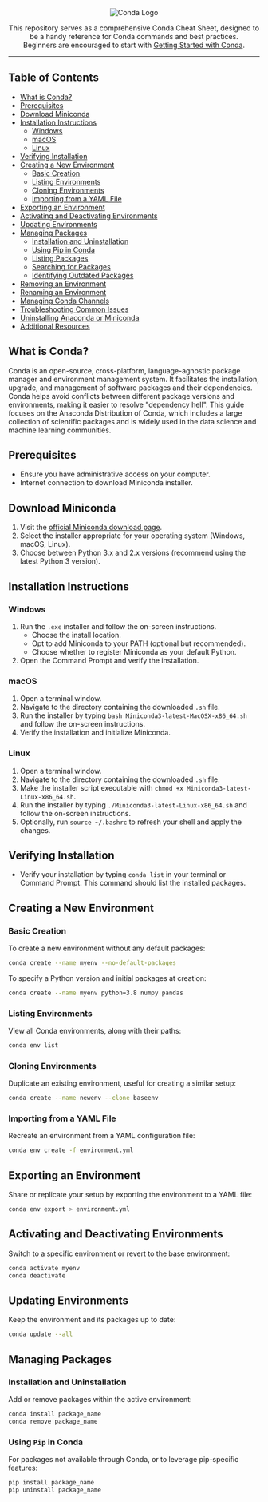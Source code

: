 <div align="center">
    <img src="https://upload.wikimedia.org/wikipedia/commons/e/ea/Conda_logo.svg" alt="Conda Logo">
    <p>This repository serves as a comprehensive Conda Cheat Sheet, designed to be a handy reference for Conda commands and best practices.<br>
    Beginners are encouraged to start with <a href="https://conda.io/projects/conda/en/latest/user-guide/getting-started.html">Getting Started with Conda</a>.</p>
</div>

---

## **Table of Contents**
- [What is Conda?](#what-is-conda)
- [Prerequisites](#prerequisites)
- [Download Miniconda](#download-miniconda)
- [Installation Instructions](#installation-instructions)
  - [Windows](#windows)
  - [macOS](#macos)
  - [Linux](#linux)
- [Verifying Installation](#verifying-installation)
- [Creating a New Environment](#creating-a-new-environment)
  - [Basic Creation](#basic-creation)
  - [Listing Environments](#listing-environments)
  - [Cloning Environments](#cloning-environments)
  - [Importing from a YAML File](#importing-from-a-yaml-file)
- [Exporting an Environment](#exporting-an-environment)
- [Activating and Deactivating Environments](#activating-and-deactivating-environments)
- [Updating Environments](#updating-environments)
- [Managing Packages](#managing-packages)
  - [Installation and Uninstallation](#installation-and-uninstallation)
  - [Using Pip in Conda](#using-pip-in-conda)
  - [Listing Packages](#listing-packages)
  - [Searching for Packages](#searching-for-packages)
  - [Identifying Outdated Packages](#identifying-outdated-packages)
- [Removing an Environment](#removing-an-environment)
- [Renaming an Environment](#renaming-an-environment)
- [Managing Conda Channels](#managing-conda-channels)
- [Troubleshooting Common Issues](#troubleshooting-common-issues)
- [Uninstalling Anaconda or Miniconda](#uninstalling-anaconda-or-miniconda)
- [Additional Resources](#additional-resources)

## What is Conda?
Conda is an open-source, cross-platform, language-agnostic package manager and environment management system. It facilitates the installation, upgrade, and management of software packages and their dependencies. Conda helps avoid conflicts between different package versions and environments, making it easier to resolve "dependency hell". This guide focuses on the Anaconda Distribution of Conda, which includes a large collection of scientific packages and is widely used in the data science and machine learning communities.

## Prerequisites
- Ensure you have administrative access on your computer.
- Internet connection to download Miniconda installer.

## Download Miniconda
1. Visit the [official Miniconda download page](https://docs.conda.io/en/latest/miniconda.html).
2. Select the installer appropriate for your operating system (Windows, macOS, Linux).
3. Choose between Python 3.x and 2.x versions (recommend using the latest Python 3 version).

## Installation Instructions

### Windows
1. Run the `.exe` installer and follow the on-screen instructions.
   - Choose the install location.
   - Opt to add Miniconda to your PATH (optional but recommended).
   - Choose whether to register Miniconda as your default Python.
2. Open the Command Prompt and verify the installation.

### macOS
1. Open a terminal window.
2. Navigate to the directory containing the downloaded `.sh` file.
3. Run the installer by typing `bash Miniconda3-latest-MacOSX-x86_64.sh` and follow the on-screen instructions.
4. Verify the installation and initialize Miniconda.

### Linux
1. Open a terminal window.
2. Navigate to the directory containing the downloaded `.sh` file.
3. Make the installer script executable with `chmod +x Miniconda3-latest-Linux-x86_64.sh`.
4. Run the installer by typing `./Miniconda3-latest-Linux-x86_64.sh` and follow the on-screen instructions.
5. Optionally, run `source ~/.bashrc` to refresh your shell and apply the changes.

## Verifying Installation
- Verify your installation by typing `conda list` in your terminal or Command Prompt. This command should list the installed packages.

## Creating a New Environment
### Basic Creation
To create a new environment without any default packages:
```bash
conda create --name myenv --no-default-packages
```
To specify a Python version and initial packages at creation:
```bash
conda create --name myenv python=3.8 numpy pandas
```

### Listing Environments
View all Conda environments, along with their paths:
```bash
conda env list
```

### Cloning Environments
Duplicate an existing environment, useful for creating a similar setup:
```bash
conda create --name newenv --clone baseenv
```

### Importing from a YAML File
Recreate an environment from a YAML configuration file:
```bash
conda env create -f environment.yml
```
## Exporting an Environment
Share or replicate your setup by exporting the environment to a YAML file:
```bash
conda env export > environment.yml
```

## Activating and Deactivating Environments
Switch to a specific environment or revert to the base environment:
```bash
conda activate myenv
conda deactivate
```

## Updating Environments
Keep the environment and its packages up to date:
```bash
conda update --all
```

## Managing Packages
### Installation and Uninstallation
Add or remove packages within the active environment:
```bash
conda install package_name
conda remove package_name
```

### Using `Pip` in Conda
For packages not available through Conda, or to leverage pip-specific features:
```bash
pip install package_name
pip uninstall package_name
```
